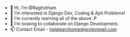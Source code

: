 - 👋 Hi, I’m @Raghotham
- 👀 I’m interested in Django Dev, Coding & Apti Problems!
- 🌱 I’m currently learning all of the above :P
- 💞️ I’m looking to collaborate on Django Development.
- 📫 Contact Email - helplearnhome@protonmail.com

<!---
helplearnhome/helplearnhome is a ✨ special ✨ repository because its `README.md` (this file) appears on your GitHub profile.
You can click the Preview link to take a look at your changes.
--->
